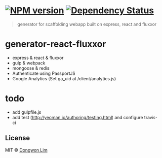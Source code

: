 #  [![NPM version][npm-image]][npm-url] [![Dependency Status][daviddm-image]][daviddm-url]

> generator for scaffolding webapp built on express, react and fluxxor

# generator-react-fluxxor
- express & react & fluxxor
- gulp & webpack
- mongoose & redis
- Authenticate using PassportJS
- Google Analytics (Set ga_uid at /client/analytics.js)

# todo
- add gulpfile.js
- add test (http://yeoman.io/authoring/testing.html) and configure travis-ci

## License

MIT © [Dongwon Lim](idw111@gmail.com)

[npm-image]: https://badge.fury.io/js/generator-react-fluxxor.svg
[npm-url]: https://npmjs.org/package/generator-react-fluxxor
[travis-image]: https://travis-ci.org/idw111/generator-react-fluxxor.svg?branch=master
[travis-url]: https://travis-ci.org/idw111/generator-react-fluxxor
[daviddm-image]: https://david-dm.org/idw111/generator-react-fluxxor.svg?theme=shields.io
[daviddm-url]: https://david-dm.org/idw111/generator-react-fluxxor
